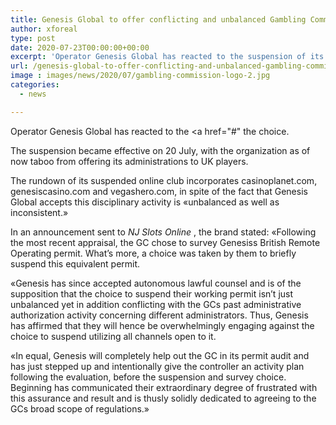 ```yaml
---
title: Genesis Global to offer conflicting and unbalanced Gambling Commission suspension
author: xforeal 
type: post
date: 2020-07-23T00:00:00+00:00
excerpt: 'Operator Genesis Global has reacted to the suspension of its permit by the Gambling Commission by affirming it will "overwhelmingly request" the decision '
url: /genesis-global-to-offer-conflicting-and-unbalanced-gambling-commission-suspension/
image : images/news/2020/07/gambling-commission-logo-2.jpg
categories:
  - news

---
```

Operator Genesis Global has reacted to the <a href="#" the choice. 

The suspension became effective on 20 July, with the organization as of now taboo from offering its administrations to UK players. 

The rundown of its suspended online club incorporates casinoplanet.com, genesiscasino.com and vegashero.com, in spite of the fact that Genesis Global accepts this disciplinary activity is &#171;unbalanced as well as inconsistent.&#187; 

In an announcement sent to _NJ Slots Online_ , the brand stated: &#171;Following the most recent appraisal, the GC chose to survey Genesiss British Remote Operating permit. What&#8217;s more, a choice was taken by them to briefly suspend this equivalent permit. 

&#171;Genesis has since accepted autonomous lawful counsel and is of the supposition that the choice to suspend their working permit isn&#8217;t just unbalanced yet in addition conflicting with the GCs past administrative authorization activity concerning different administrators. Thus, Genesis has affirmed that they will hence be overwhelmingly engaging against the choice to suspend utilizing all channels open to it. 

&#171;In equal, Genesis will completely help out the GC in its permit audit and has just stepped up and intentionally give the controller an activity plan following the evaluation, before the suspension and survey choice. Beginning has communicated their extraordinary degree of frustrated with this assurance and result and is thusly solidly dedicated to agreeing to the GCs broad scope of regulations.&#187;